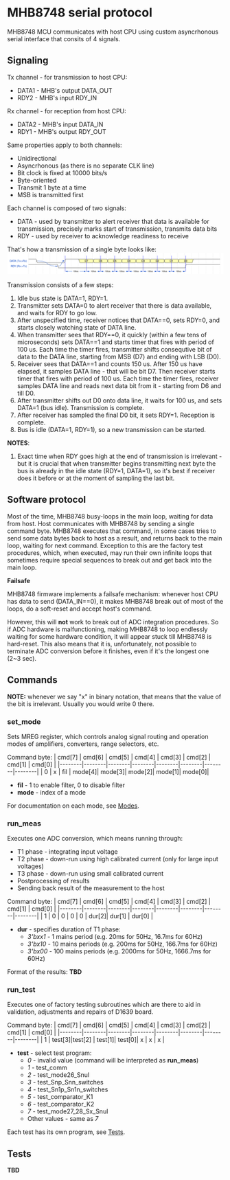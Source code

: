 # MHB8748 serial protocol

MHB8748 MCU communicates with host CPU using custom asyncrhonous serial
interface that consits of 4 signals.

## Signaling

Tx channel - for transmission to host CPU:
- DATA1 - MHB's output DATA_OUT
- RDY2 - MHB's input RDY_IN

Rx channel - for reception from host CPU:
- DATA2 - MHB's input DATA_IN
- RDY1 - MHB's output RDY_OUT

Same properties apply to both channels:
- Unidirectional
- Asyncrhonous (as there is no separate CLK line)
- Bit clock is fixed at 10000 bits/s
- Byte-oriented
- Transmit 1 byte at a time
- MSB is transmitted first

Each channel is composed of two signals:
- DATA - used by transmitter to alert receiver that data is available for
  transmission, precisely marks start of transmission, transmits data bits
- RDY - used by receiver to acknowledge readiness to receive

That's how a transmission of a single byte looks like:
![waveform](img/serial.svg)

Transmission consists of a few steps:
1. Idle bus state is DATA=1, RDY=1.
2. Transmitter sets DATA=0 to alert receiver that there is data available, and
   waits for RDY to go low.
3. After unspecified time, receiver notices that DATA==0, sets RDY=0, and starts
   closely watching state of DATA line.
4. When transmitter sees that RDY==0, it quickly (within a few tens of
   microseconds) sets DATA==1 and starts timer that fires with period of 100 us.
   Each time the timer fires, transmitter shifts consequtive bit of data to the
   DATA line, starting from MSB (D7) and ending with LSB (D0).  
5. Receiver sees that DATA==1 and counts 150 us. After 150 us have elapsed, it
   samples DATA line - that will be bit D7. Then receiver starts timer that
   fires with period of 100 us. Each time the timer fires, receiver samples DATA
   line and reads next data bit from it - starting from D6 and till D0.
6. After transmitter shifts out D0 onto data line, it waits for 100 us, and sets
   DATA=1 (bus idle). Transmission is complete.
7. After receiver has sampled the final D0 bit, it sets RDY=1. Reception is
   complete.
8. Bus is idle (DATA=1, RDY=1), so a new transmission can be started.


**NOTES**:
1. Exact time when RDY goes high at the end of transmission is irrelevant - but
   it is crucial that when transmitter begins transmitting next byte the bus is
   already in the idle state (RDY=1, DATA=1), so it's best if receiver does it
   before or at the moment of sampling the last bit.

## Software protocol

Most of the time, MHB8748 busy-loops in the main loop, waiting for data from
host. Host communicates with MHB8748 by sending a single command byte. MHB8748
executes that command, in some cases tries to send some data bytes back to host
as a result, and returns back to the main loop, waiting for next command.
Exception to this are the factory test procedures, which, when executed, may run
their own infinite loops that sometimes require special sequences to break out
and get back into the main loop.

**Failsafe**

MHB8748 firmware implements a failsafe mechanism: whenever host CPU has data to
send (DATA_IN==0), it makes MHB8748 break out of most of the loops, do a
soft-reset and accept host's command.

However, this will **not** work to break out of ADC integration procedures. So
if ADC hardware is malfunctioning, making MHB8748 to loop endlessly waiting for
some hardware condition, it will appear stuck till MHB8748 is hard-reset. This
also means that it is, unfortunately, not possible to terminate ADC conversion
before it finishes, even if it's the longest one (2~3 sec).

## Commands

**NOTE:** whenever we say "x" in binary notation, that means that the value of
the bit is irrelevant. Usually you would write 0 there.

### set_mode

Sets MREG register, which controls analog signal routing and operation modes
of amplifiers, converters, range selectors, etc.

Command byte:
| cmd[7] | cmd[6] | cmd[5] | cmd[4] | cmd[3] | cmd[2] | cmd[1] | cmd[0] |
|--------|--------|--------|--------|--------|--------|--------|--------|
|   0    |  x     |   fil  | mode[4]| mode[3]| mode[2]| mode[1]| mode[0]|

- **fil** - 1 to enable filter, 0 to disable filter
- **mode** - index of a mode

For documentation on each mode, see [Modes](modes.md).

### run_meas

Executes one ADC conversion, which means running through:
- T1 phase - integrating input voltage
- T2 phase - down-run using high calibrated current (only for large input
  voltages)
- T3 phase - down-run using small calibrated current
- Postprocessing of results
- Sending back result of the measurement to the host

Command byte:
| cmd[7] | cmd[6] | cmd[5] | cmd[4] | cmd[3] | cmd[2] | cmd[1] | cmd[0] |
|--------|--------|--------|--------|--------|--------|--------|--------|
|   1    |   0    |   0    |   0    |   0    |  dur[2]| dur[1] | dur[0] |

- **dur** - specifies duration of T1 phase:
  - *3'bxx1* - 1 mains period (e.g. 20ms for 50Hz, 16.7ms for 60Hz)
  - *3'bx10* - 10 mains periods (e.g. 200ms for 50Hz, 166.7ms for 60Hz)
  - *3'bx00* - 100 mains periods (e.g. 2000ms for 50Hz, 1666.7ms for 60Hz)

Format of the results:
**TBD**

### run_test

Executes one of factory testing subroutines which are there to aid in
validation, adjustments and repairs of D1639 board.

Command byte:
| cmd[7] | cmd[6] | cmd[5] | cmd[4] | cmd[3] | cmd[2] | cmd[1] | cmd[0] |
|--------|--------|--------|--------|--------|--------|--------|--------|
|   1    | test[3]|test[2] | test[1]| test[0]|   x    |   x    |   x    |

- **test** - select test program:
  - *0* - invalid value (command will be interpreted as **run_meas**) 
  - *1* - test_comm
  - *2* - test_mode26_Snul
  - *3* - test_Snp_Snn_switches
  - *4* - test_Sn1p_Sn1n_switches
  - *5* - test_comparator_K1
  - *6* - test_comparator_K2
  - *7* - test_mode27_28_Sx_Snul
  - Other values - same as *7*

Each test has its own program, see [Tests](#tests).

## Tests

**TBD**
